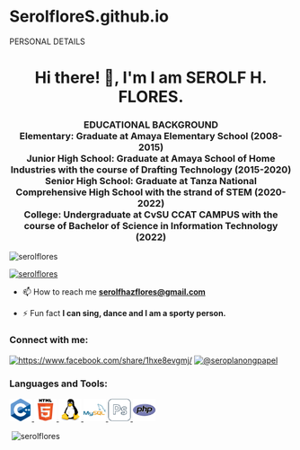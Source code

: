 # SerolfloreS.github.io
PERSONAL DETAILS
<h1 align="center">Hi there! 🤪, I'm I am SEROLF H. FLORES.</h1>
<h3 align="center">
    EDUCATIONAL BACKGROUND<br>
    Elementary: Graduate at Amaya Elementary School (2008-2015)<br>
    Junior High School: Graduate at Amaya School of Home Industries with the course of Drafting Technology (2015-2020)<br>
    Senior High School: Graduate at Tanza National Comprehensive High School with the strand of STEM (2020-2022)<br>
    College: Undergraduate at CvSU CCAT CAMPUS with the course of Bachelor of Science in Information Technology (2022)
</h3>


<p align="left"> <img src="https://komarev.com/ghpvc/?username=serolflores&label=Profile%20views&color=0e75b6&style=flat" alt="serolflores" /> </p>

<p align="left"> <a href="https://github.com/ryo-ma/github-profile-trophy"><img src="https://github-profile-trophy.vercel.app/?username=serolflores" alt="serolflores" /></a> </p>

- 📫 How to reach me **serolfhazflores@gmail.com**

- ⚡ Fun fact **I can sing, dance and I am a sporty person.**

<h3 align="left">Connect with me:</h3>
<p align="left">
<a href="https://fb.com/https://www.facebook.com/share/1hxe8evgmj/" target="blank"><img align="center" src="https://raw.githubusercontent.com/rahuldkjain/github-profile-readme-generator/master/src/images/icons/Social/facebook.svg" alt="https://www.facebook.com/share/1hxe8evgmj/" height="30" width="40" /></a>
<a href="https://instagram.com/@seroplanongpapel" target="blank"><img align="center" src="https://raw.githubusercontent.com/rahuldkjain/github-profile-readme-generator/master/src/images/icons/Social/instagram.svg" alt="@seroplanongpapel" height="30" width="40" /></a>
</p>

<h3 align="left">Languages and Tools:</h3>
<p align="left"> <a href="https://www.w3schools.com/cpp/" target="_blank" rel="noreferrer"> <img src="https://raw.githubusercontent.com/devicons/devicon/master/icons/cplusplus/cplusplus-original.svg" alt="cplusplus" width="40" height="40"/> </a> <a href="https://www.w3.org/html/" target="_blank" rel="noreferrer"> <img src="https://raw.githubusercontent.com/devicons/devicon/master/icons/html5/html5-original-wordmark.svg" alt="html5" width="40" height="40"/> </a> <a href="https://www.linux.org/" target="_blank" rel="noreferrer"> <img src="https://raw.githubusercontent.com/devicons/devicon/master/icons/linux/linux-original.svg" alt="linux" width="40" height="40"/> </a> <a href="https://www.mysql.com/" target="_blank" rel="noreferrer"> <img src="https://raw.githubusercontent.com/devicons/devicon/master/icons/mysql/mysql-original-wordmark.svg" alt="mysql" width="40" height="40"/> </a> <a href="https://www.photoshop.com/en" target="_blank" rel="noreferrer"> <img src="https://raw.githubusercontent.com/devicons/devicon/master/icons/photoshop/photoshop-line.svg" alt="photoshop" width="40" height="40"/> </a> <a href="https://www.php.net" target="_blank" rel="noreferrer"> <img src="https://raw.githubusercontent.com/devicons/devicon/master/icons/php/php-original.svg" alt="php" width="40" height="40"/> </a> </p>

<p>&nbsp;<img align="center" src="https://github-readme-stats.vercel.app/api?username=serolflores&show_icons=true&locale=en" alt="serolflores" /></p>

